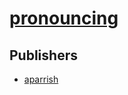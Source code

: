 # [pronouncing](https://pypi.org/project/pronouncing)



## Publishers
- [aparrish](https://pypi.org/user/aparrish)

